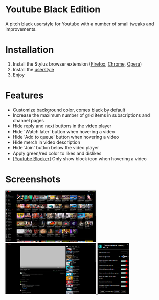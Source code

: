 # Youtube Black Edition
A pitch black userstyle for Youtube with a number of small tweaks and improvements.

# Installation
1. Install the Stylus browser extension ([Firefox](https://addons.mozilla.org/en-US/firefox/addon/styl-us/), [Chrome](https://chrome.google.com/webstore/detail/stylus/clngdbkpkpeebahjckkjfobafhncgmne), [Opera](https://addons.opera.com/extensions/details/stylus/))
2. Install the [userstyle](https://github.com/BillyCool/UserStyles/raw/master/Youtube-Black-Edition/youtube-black-edition.user.css)
3. Enjoy

# Features
* Customize background color, comes black by default
* Increase the maximum number of grid items in subscriptions and channel pages
* Hide reply and next buttons in the video player
* Hide 'Watch later' button when hovering a video
* Hide 'Add to queue' button when hovering a video
* Hide merch in video description
* Hide 'Join' button below the video player
* Apply green/red color to likes and dislikes
* [[Youtube Blocker](https://youtube-blocker.tyczynski.dev/)] Only show block icon when hovering a video

# Screenshots
<a href="https://raw.githubusercontent.com/BillyCool/UserStyles/master/Youtube-Black-Edition/screenshots/2.png">
  <img src="https://raw.githubusercontent.com/BillyCool/UserStyles/master/Youtube-Black-Edition/screenshots/2.png" alt="Subscriptions" height=160 >
</a>
<a href="https://raw.githubusercontent.com/BillyCool/UserStyles/master/Youtube-Black-Edition/screenshots/3.png">
  <img src="https://raw.githubusercontent.com/BillyCool/UserStyles/master/Youtube-Black-Edition/screenshots/3.png" alt="Subscriptions" height=160 >
</a>
<a href="https://raw.githubusercontent.com/BillyCool/UserStyles/master/Youtube-Black-Edition/screenshots/4.png">
  <img src="https://raw.githubusercontent.com/BillyCool/UserStyles/master/Youtube-Black-Edition/screenshots/4.png" alt="Subscriptions" height=160 >
</a>
